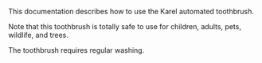 This documentation describes how to use the Karel automated
toothbrush.

Note that this toothbrush is totally safe to use for children,
adults, pets, wildlife, and trees.

The toothbrush requires regular washing.